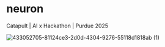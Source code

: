 # neuron
Catapult | AI x Hackathon | Purdue 2025


![433052705-81124ce3-2d0d-4304-9276-55118d1818ab (1)](https://github.com/user-attachments/assets/f49e699f-ab3b-4c00-bf41-8ca75347a9d0)
